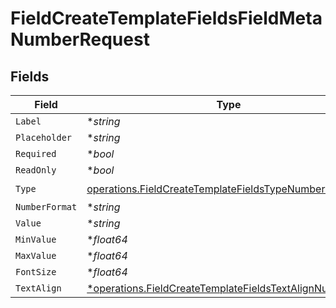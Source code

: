 # FieldCreateTemplateFieldsFieldMetaNumberRequest


## Fields

| Field                                                                                                                            | Type                                                                                                                             | Required                                                                                                                         | Description                                                                                                                      |
| -------------------------------------------------------------------------------------------------------------------------------- | -------------------------------------------------------------------------------------------------------------------------------- | -------------------------------------------------------------------------------------------------------------------------------- | -------------------------------------------------------------------------------------------------------------------------------- |
| `Label`                                                                                                                          | **string*                                                                                                                        | :heavy_minus_sign:                                                                                                               | N/A                                                                                                                              |
| `Placeholder`                                                                                                                    | **string*                                                                                                                        | :heavy_minus_sign:                                                                                                               | N/A                                                                                                                              |
| `Required`                                                                                                                       | **bool*                                                                                                                          | :heavy_minus_sign:                                                                                                               | N/A                                                                                                                              |
| `ReadOnly`                                                                                                                       | **bool*                                                                                                                          | :heavy_minus_sign:                                                                                                               | N/A                                                                                                                              |
| `Type`                                                                                                                           | [operations.FieldCreateTemplateFieldsTypeNumberRequest2](../../models/operations/fieldcreatetemplatefieldstypenumberrequest2.md) | :heavy_check_mark:                                                                                                               | N/A                                                                                                                              |
| `NumberFormat`                                                                                                                   | **string*                                                                                                                        | :heavy_minus_sign:                                                                                                               | N/A                                                                                                                              |
| `Value`                                                                                                                          | **string*                                                                                                                        | :heavy_minus_sign:                                                                                                               | N/A                                                                                                                              |
| `MinValue`                                                                                                                       | **float64*                                                                                                                       | :heavy_minus_sign:                                                                                                               | N/A                                                                                                                              |
| `MaxValue`                                                                                                                       | **float64*                                                                                                                       | :heavy_minus_sign:                                                                                                               | N/A                                                                                                                              |
| `FontSize`                                                                                                                       | **float64*                                                                                                                       | :heavy_minus_sign:                                                                                                               | N/A                                                                                                                              |
| `TextAlign`                                                                                                                      | [*operations.FieldCreateTemplateFieldsTextAlignNumber](../../models/operations/fieldcreatetemplatefieldstextalignnumber.md)      | :heavy_minus_sign:                                                                                                               | N/A                                                                                                                              |